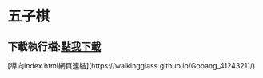# 五子棋
<h1 style = font-size:20px>下載執行檔:<a href="https://github.com/walkingglass/Gobang_41243211/raw/main/Gobang.exe">點我下載</a></h1>
[導向index.html網頁連結](https://walkingglass.github.io/Gobang_41243211/)
